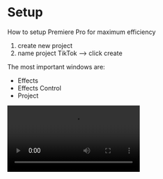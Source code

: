 # Setup

How to setup Premiere Pro for maximum efficiency

1. create new project
2. name project TikTok --> click create

The most important windows are:

- Effects
- Effects Control
- Project


<video controls>
    <source src="./assets/the-setup.mp4" type="video/mp4">
    Your browser does not support the video tag.
</video> 



